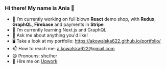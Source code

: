 ### Hi there! My name is Ania 👋

- 🔭 I’m currently working on full blown **React** demo shop, with **Redux**, **GraphQL**, **Firebase** and payments in **Stripe**
- 🌱 I’m currently learning Next.js and GraphQL
- 💬 Ask me about anything you'd like!
- 🖥 Take a look at my portfolio: https://akowalska622.github.io/portfolio/
- 📫 How to reach me: a.kowalska622@gmail.com
- 😄 Pronouns: she/her
- 🚀 Hire me on [Upwork](https://www.upwork.com/freelancers/~016a5a9cd1ca1fc734)
